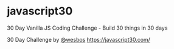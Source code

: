 # javascript30
30 Day Vanilla JS Coding Challenge - Build 30 things in 30 days

30 Day Challenge by [@wesbos](https://twitter.com/wesbos)
https://javascript30.com/
